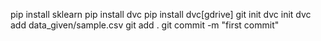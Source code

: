 pip install sklearn
pip install dvc
pip install dvc[gdrive]
git init
dvc init
dvc add data_given/sample.csv
git add .
git commit -m "first commit"
